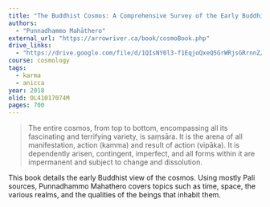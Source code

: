 ```yaml
---
title: "The Buddhist Cosmos: A Comprehensive Survey of the Early Buddhist Worldview; according to Theravāda and Sarvāstivāda sources"
authors:
  - "Punnadhammo Mahāthero"
external_url: "https://arrowriver.ca/book/cosmoBook.php"
drive_links:
  - "https://drive.google.com/file/d/1QIsNY0l3-f1EqjoQxeQ5GrWRjsGRrnnZ/view?usp=sharing"
course: cosmology
tags:
  - karma
  - anicca
year: 2018
olid: OL41017074M
pages: 700
---
```


> The entire cosmos, from top to bottom, encompassing all its fascinating and terrifying variety, is saṃsāra. It is the arena
of all manifestation, action (kamma) and result of action (vipāka). It is dependently arisen,
contingent, imperfect, and all forms within it are impermanent and subject to change
and dissolution.

This book details the early Buddhist view of the cosmos.
Using mostly Pali sources, Punnadhammo Mahathero covers topics such as time, space, the various realms, and the qualities of the beings that inhabit them.
